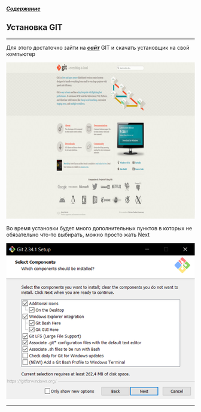 ***[Содержание](./readme.md)***


## Установка GIT

---

 Для этого достаточно зайти на ***[сайт](https://git-scm.com 'Ссылка на сайт')*** GIT и скачать установщик на свой компьютер

![git-web](./img/gitweb.png)

 Во время установки будет много дополнительных пунктов в которых не обязательно что-то выбирать, можно просто жать Next

![git-web](./img/git-install.png)

---
